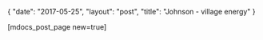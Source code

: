 {
   "date": "2017-05-25",
   "layout": "post",
   "title": "Johnson - village energy"
}

[mdocs_post_page new=true]